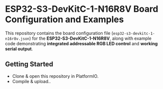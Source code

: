 # ESP32-S3-DevKitC-1-N16R8V Board Configuration and Examples

This repository contains the board configuration file (`esp32-s3-devkitc-1-n16r8v.json`) for the **ESP32-S3-DevKitC-1-N16R8V**, along with example code demonstrating **integrated addressable RGB LED control** and **working serial output**.

## Getting Started
- Clone & open this repository in PlatformIO.
- Compile & upload..
